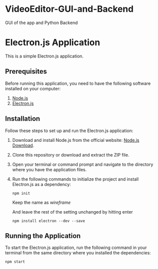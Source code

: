 # VideoEditor-GUI-and-Backend
GUI of the app and Python Backend

# Electron.js Application

This is a simple Electron.js application.

## Prerequisites

Before running this application, you need to have the following software installed on your computer:

1. [Node.js](https://nodejs.org/en/download)
2. [Electron.js](https://www.electronjs.org/docs/latest/tutorial/quick-start)

## Installation

Follow these steps to set up and run the Electron.js application:

1. Download and install Node.js from the official website: [Node.js Download](https://nodejs.org/en/download).

2. Clone this repository or download and extract the ZIP file.

3. Open your terminal or command prompt and navigate to the directory where you have the application files.

4. Run the following commands to initialize the project and install Electron.js as a dependency:

   ```shell
   npm init
   ```
   Keep the name as *wireframe*

   
   And leave the rest of the setting unchanged by hitting enter
   
   ```shell 
   npm install electron --dev --save
   
## Running the Application
To start the Electron.js application, run the following command in your terminal from the same directory where you installed the dependencies:

   ```shell
   npm start
